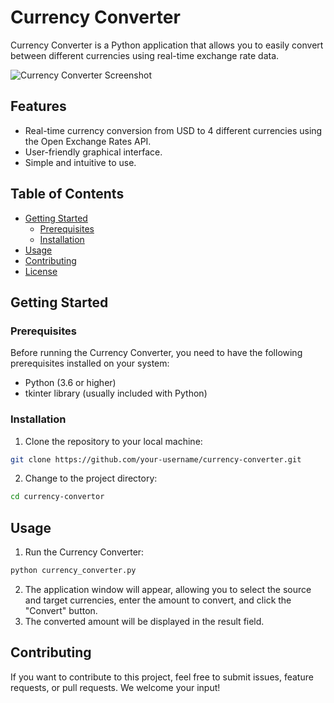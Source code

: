 # Currency Converter

Currency Converter is a Python application that allows you to easily convert between different currencies using real-time exchange rate data.

![Currency Converter Screenshot](https://github.com/badroben/Currency-convertor/assets/60741379/8cd84831-be3d-440b-bc55-c2c1ffb89ada)

## Features

- Real-time currency conversion from USD to 4 different currencies using the Open Exchange Rates API.
- User-friendly graphical interface.
- Simple and intuitive to use.

## Table of Contents

- [Getting Started](#getting-started)
  - [Prerequisites](#prerequisites)
  - [Installation](#installation)
- [Usage](#usage)
- [Contributing](#contributing)
- [License](#license)

## Getting Started

### Prerequisites

Before running the Currency Converter, you need to have the following prerequisites installed on your system:

- Python (3.6 or higher)
- tkinter library (usually included with Python)

### Installation

1. Clone the repository to your local machine:

```bash
git clone https://github.com/your-username/currency-converter.git
```
2. Change to the project directory:
```bash
cd currency-convertor
```

## Usage

1. Run the Currency Converter:
```bash
python currency_converter.py
```
2. The application window will appear, allowing you to select the source and target currencies, enter the amount to convert, and click the "Convert" button.
3. The converted amount will be displayed in the result field.

## Contributing
If you want to contribute to this project, feel free to submit issues, feature requests, or pull requests. We welcome your input!
